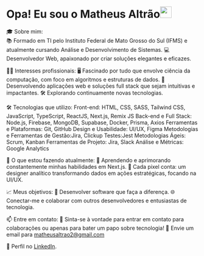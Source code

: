 <h1> Opa! Eu sou o Matheus Altrão<img src="https://raw.githubusercontent.com/kaueMarques/kaueMarques/master/hi.gif" width="30px"></h1>

🎓 Sobre mim: <br>
📚 Formado em TI pelo Instituto Federal de Mato Grosso do Sul (IFMS) e atualmente cursando Análise e Desenvolvimento de Sistemas.
💻 Desenvolvedor Web, apaixonado por criar soluções elegantes e eficazes.

👨‍💻 Interesses profissionais:
🖥️ Fascinado por tudo que envolve ciência da computação, com foco em algoritmos e estruturas de dados.
📱 Desenvolvendo aplicações web e soluções full stack que sejam intuitivas e impactantes.
🛠️ Explorando continuamente novas tecnologias.

🛠️ Tecnologias que utilizo:
Front-end: HTML, CSS, SASS, Tailwind CSS, JavaScript, TypeScript, ReactJS, Next.js, Remix JS
Back-end e Full Stack: Node.js, Firebase, MongoDB, Supabase, Docker, Prisma, Axios
Ferramentas e Plataformas: Git, GitHub
Design e Usabilidade: UI/UX, Figma
Metodologias e Ferramentas de Gestão:Jira, Clickup
Testes:Jest
Metodologias Ágeis: Scrum, Kanban
Ferramentas de Projeto: Jira, Slack
Análise e Métricas: Google Analytics

🌱 O que estou fazendo atualmente:
📖 Aprendendo e aprimorando constantemente minhas habilidades em  Next.js.
🤝 Cada pixel conta: um designer analítico  transformando dados em ações estratégicas, focando na UI/UX.

📈 Meus objetivos:
🌟 Desenvolver software que faça a diferença.
🌐 Conectar-me e colaborar com outros desenvolvedores e entusiastas de tecnologia.

📫 Entre em contato:
💬 Sinta-se à vontade para entrar em contato para colaborações ou apenas para bater um papo sobre tecnologia!
📧 Envie um email para matheusaltrao2@gmail.com

🔗 Perfil no [LinkedIn](https://www.linkedin.com/in/matheus-altrao/).
